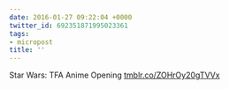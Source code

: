 ```yaml
---
date: 2016-01-27 09:22:04 +0000
twitter_id: 692351871995023361
tags:
- micropost
title: ''
---
```


Star Wars: TFA Anime Opening [tmblr.co/ZOHrOy20gTVVx](http://tmblr.co/ZOHrOy20gTVVx)
